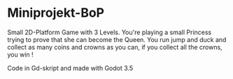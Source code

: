 # Miniprojekt-BoP
Small 2D-Platform Game with 3 Levels.
You're playing a small Princess trying to prove that she can become the Queen.
You run jump and duck and collect as many coins and crowns as you can, if you collect all the crowns, you win !

Code in Gd-skript and made with Godot 3.5
